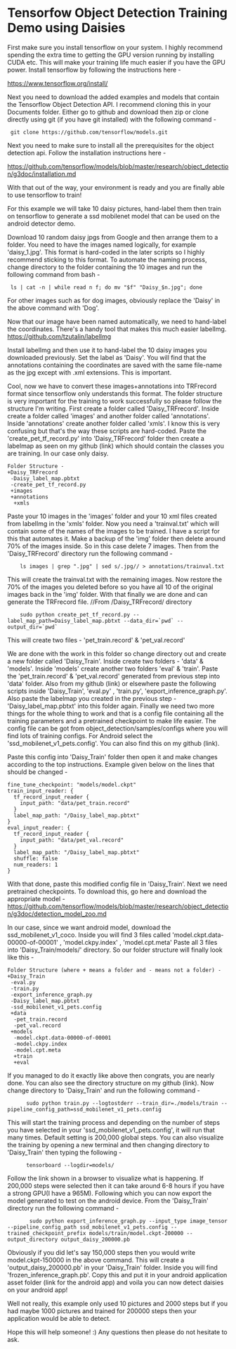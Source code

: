 # Tensorfow Object Detection Training Demo using Daisies

First make sure you install tensorflow on your system. I highly recommend spending the extra time to getting the GPU version running by installing CUDA etc. This will make your training life much easier if you have the GPU power. Install tensorflow by following the instructions here - 

https://www.tensorflow.org/install/

Next you need to download the added examples and models that contain the Tensorflow Object Detection API. I recommend cloning this in your Documents folder. Either go to github and download then zip or clone directly using git (if you have git installed) with the following command - 

     git clone https://github.com/tensorflow/models.git

Next you need to make sure to install all the prerequisites for the object detection api. Follow the installation instructions here - 

https://github.com/tensorflow/models/blob/master/research/object_detection/g3doc/installation.md

With that out of the way, your environment is ready and you are finally able to use tensorflow to train!

For this example we will take 10 daisy pictures, hand-label them then train on tensorflow to generate a ssd mobilenet model that can be used on the android detector demo.

Download 10 random daisy jpgs from Google and then arrange them to a folder. You need to have the images named logically, for example 'daisy_1.jpg'. This format is hard-coded in the later scripts so I highly recommend sticking to this format. To automate the naming process, change directory to the folder containing the 10 images and run the following command from bash - 

     ls | cat -n | while read n f; do mv "$f" "Daisy_$n.jpg"; done 

For other images such as for dog images, obviously replace the 'Daisy' in the above command with 'Dog'.


Now that our image have been named automatically, we need to hand-label the coordinates. There's a handy tool that makes this much easier labelImg. 
https://github.com/tzutalin/labelImg

Install labelImg and then use it to hand-label the 10 daisy images you downloaded previously. Set the label as 'Daisy'. You will find that the annotations containing the coordinates are saved with the same file-name as the jpg except with .xml extensions. This is important.

Cool, now we have to convert these images+annotations into TRFrecord format since tensorflow only understands this format. The folder structure is very important for the training to work successfully so please follow the structure I'm writing. First create a folder called 'Daisy_TRFrecord'. Inside create a folder called 'images' and another folder called 'annotations'. Inside 'annotations' create another folder called 'xmls'. I know this is very confusing but that's the way these scripts are hard-coded. Paste the 'create_pet_tf_record.py' into 'Daisy_TRFrecord' folder then create a labelmap as seen on my github (link) which should contain the classes you are training. In our case only daisy.

	Folder Structure - 
	+Daisy_TRFrecord
	 -Daisy_label_map.pbtxt
	 -create_pet_tf_record.py
	 +images
	 +annotations
	  +xmls		
 
 

Paste your 10 images in the 'images' folder and your 10 xml files created from labelImg in the 'xmls' folder. Now you need a 'trainval.txt' which will contain some of the names of the images to be trained. I have a script for this that automates it. Make a backup of the 'img' folder then delete around 70% of the images inside. So in this case delete 7 images. Then from the 'Daisy_TRFrecord' directory run the following command - 

        ls images | grep ".jpg" | sed s/.jpg// > annotations/trainval.txt

This will create the trainval.txt with the remaining images. Now restore the 70% of the images you deleted before so you have all 10 of the original images back in the 'img' folder. With that finally we are done and can generate the TRFrecord file.
//From /Daisy_TRFrecord/ directory

        sudo python create_pet_tf_record.py --label_map_path=Daisy_label_map.pbtxt --data_dir=`pwd` --output_dir=`pwd`

This will create two files - 'pet_train.record' & 'pet_val.record'

We are done with the work in this folder so change directory out and create a new folder called 'Daisy_Train'. Inside create two folders - 'data' & 'models'. Inside 'models' create another two folders 'eval' & 'train'. Paste the 'pet_train.record' & 'pet_val.record' generated from previous step into 'data' folder. Also from my github (link) or elsewhere paste the following scripts inside 'Daisy_Train', 'eval.py' , 'train.py', 'export_inference_graph.py'. Also paste the labelmap you created in the previous step - 'Daisy_label_map.pbtxt' into this folder again. Finally we need two more things for the whole thing to work and that is a config file containing all the training parameters and a pretrained checkpoint to make life easier. The config file can be got from object_detection/samples/configs where you will find lots of training configs. For Android select the 'ssd_mobilenet_v1_pets.config'. You can also find this on my github (link).

Paste this config into 'Daisy_Train' folder then open it and make changes according to the top instructions. Example given below on the lines that should be changed - 

	fine_tune_checkpoint: "models/model.ckpt"
	train_input_reader: {
	  tf_record_input_reader {
	    input_path: "data/pet_train.record"
	  }
	  label_map_path: "/Daisy_label_map.pbtxt"
	}
	eval_input_reader: {
	  tf_record_input_reader {
	    input_path: "data/pet_val.record"
	  }
	  label_map_path: "/Daisy_label_map.pbtxt"
	  shuffle: false
	  num_readers: 1
	}

With that done, paste this modified config file in 'Daisy_Train'. Next we need pretrained checkpoints. To download this, go here and download the appropriate model - https://github.com/tensorflow/models/blob/master/research/object_detection/g3doc/detection_model_zoo.md

In our case, since we want android model, download the ssd_mobilenet_v1_coco. Inside you will find 3 files called 'model.ckpt.data-00000-of-00001' , 'model.ckpy.index' , 'model.cpt.meta'
Paste all 3 files into 'Daisy_Train/models/' directory. So our folder structure will finally look like this - 

	Folder Structure (where + means a folder and - means not a folder) - 
	+Daisy_Train
	 -eval.py
	 -train.py
	 -export_inference_graph.py
	 -Daisy_label_map.pbtxt
	 -ssd_mobilenet_v1_pets.config
	 +data
	  -pet_train.record
	  -pet_val.record
	 +models
	  -model.ckpt.data-00000-of-00001
	  -model.ckpy.index
	  -model.cpt.meta
	  +train
	  +eval
 

If you managed to do it exactly like above then congrats, you are nearly done. You can also see the directory structure on my github (link). Now change directory to 'Daisy_Train' and run the following command - 


          sudo python train.py --logtostderr --train_dir=./models/train --pipeline_config_path=ssd_mobilenet_v1_pets.config 

This will start the training process and depending on the number of steps you have selected in your 'ssd_mobilenet_v1_pets.config', it will run that many times. Default setting is 200,000 global steps. You can also visualize the training by opening a new terminal and then changing directory to 'Daisy_Train' then typing the following - 

          tensorboard --logdir=models/

Follow the link shown in a browser to visualize what is happening. If 200,000 steps were selected then it can take around 6-8 hours if you have a strong GPU(I have a 965M). Following which you can now export the model generated to test on the android device. From the 'Daisy_Train' directory run the following command - 

           sudo python export_inference_graph.py --input_type image_tensor --pipeline_config_path ssd_mobilenet_v1_pets.config --trained_checkpoint_prefix models/train/model.ckpt-200000 --output_directory output_daisy_200000.pb

Obviously if you did let's say 150,000 steps then you would write model.ckpt-150000 in the above command. This will create a 'output_daisy_200000.pb' in your 'Daisy_Train' folder. Inside you will find 'frozen_inference_graph.pb'. Copy this and put it in your android application asset folder (link for the android app) and voila you can now detect daisies on your android app!

Well not really, this example only used 10 pictures and 2000 steps but if you had maybe 1000 pictures and trained for 200000 steps then your application would be able to detect.

Hope this will help someone! :) Any questions then please do not hesitate to ask.
